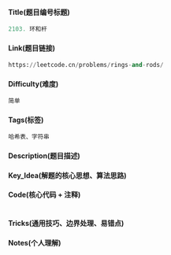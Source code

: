 #### Title(题目编号标题)
```python
2103. 环和杆
```
#### Link(题目链接)
```python
https://leetcode.cn/problems/rings-and-rods/
```
#### Difficulty(难度)
```python
简单
```
#### Tags(标签)
```python
哈希表、字符串
```

#### Description(题目描述)



#### Key_Idea(解题的核心思想、算法思路)


#### Code(核心代码 + 注释)
```python

```

#### Tricks(通用技巧、边界处理、易错点)


#### Notes(个人理解)

